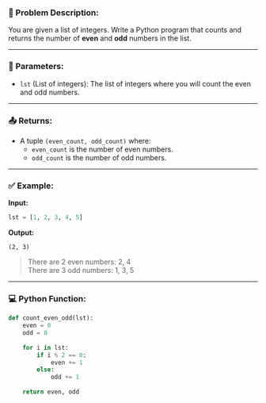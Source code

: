 ### 📝 Problem Description:

You are given a list of integers. Write a Python program that counts and returns the number of **even** and **odd** numbers in the list.

---

### 🔢 Parameters:

- `lst` (List of integers): The list of integers where you will count the even and odd numbers.

---

### 📤 Returns:

- A tuple `(even_count, odd_count)` where:
  - `even_count` is the number of even numbers.
  - `odd_count` is the number of odd numbers.

---

### ✅ Example:

**Input:**
```python
lst = [1, 2, 3, 4, 5]
```

**Output:**
```
(2, 3)
```

> There are 2 even numbers: 2, 4  
> There are 3 odd numbers: 1, 3, 5

---

### 💻 Python Function:

```python
def count_even_odd(lst):
    even = 0
    odd = 0
    
    for i in lst:
        if i % 2 == 0:
            even += 1
        else:
            odd += 1
            
    return even, odd
```

